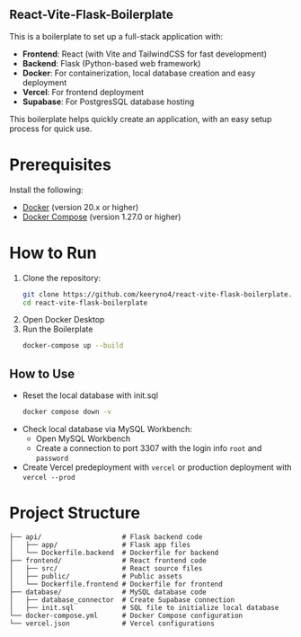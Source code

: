 ## React-Vite-Flask-Boilerplate

This is a boilerplate to set up a full-stack application with:

- **Frontend**: React (with Vite and TailwindCSS for fast development)
- **Backend**: Flask (Python-based web framework)
- **Docker**: For containerization, local database creation and easy deployment
- **Vercel**: For frontend deployment
- **Supabase**: For PostgresSQL database hosting

This boilerplate helps quickly create an application, with an easy setup process for quick use.

# Prerequisites
Install the following:
- [Docker](https://www.docker.com/get-started) (version 20.x or higher)
- [Docker Compose](https://docs.docker.com/compose/install/) (version 1.27.0 or higher)

# How to Run
1. Clone the repository:
   ```bash
   git clone https://github.com/keeryno4/react-vite-flask-boilerplate.git
   cd react-vite-flask-boilerplate
2. Open Docker Desktop
3. Run the Boilerplate
   ```bash
   docker-compose up --build

## How to Use
- Reset the local database with init.sql
   ```bash
   docker compose down -v
- Check local database via MySQL Workbench:
   - Open MySQL Workbench
   - Create a connection to port 3307 with the login info `root` and `password`
- Create Vercel predeployment with `vercel` or production deployment with `vercel --prod`

# Project Structure
```markdown.
├── api/                    # Flask backend code
│   ├── app/                # Flask app files
│   └── Dockerfile.backend  # Dockerfile for backend
├── frontend/               # React frontend code
│   ├── src/                # React source files
│   ├── public/             # Public assets
│   └── Dockerfile.frontend # Dockerfile for frontend
├── database/               # MySQL database code
│   ├── database_connector  # Create Supabase connection
│   ├── init.sql            # SQL file to initialize local database
└── docker-compose.yml      # Docker Compose configuration
└── vercel.json             # Vercel configurations
